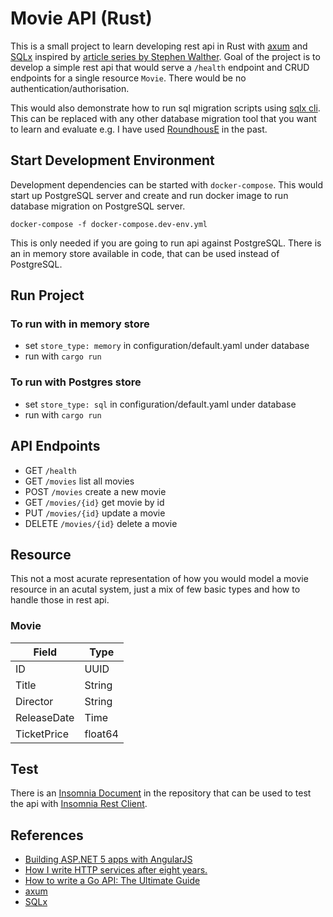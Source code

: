 # Movie API (Rust)

This is a small project to learn developing rest api in Rust with [axum](https://github.com/tokio-rs/axum) and [SQLx](https://github.com/launchbadge/sqlx) inspired by [article series by Stephen Walther](http://stephenwalther.com/archive/2015/01/12/asp-net-5-and-angularjs-part-1-configuring-grunt-uglify-and-angularjs). Goal of the project is to develop a simple rest api that would serve a `/health` endpoint and CRUD endpoints for a single resource `Movie`. There would be no authentication/authorisation.

This would also demonstrate how to run sql migration scripts using [sqlx cli](https://github.com/launchbadge/sqlx). This can be replaced with any other database migration tool that you want to learn and evaluate e.g. I have used [RoundhousE](https://github.com/chucknorris/roundhouse) in the past.

## Start Development Environment
Development dependencies can be started with `docker-compose`. This would start up PostgreSQL server and create and run docker image to run database migration on PostgreSQL server.
```
docker-compose -f docker-compose.dev-env.yml
```
This is only needed if you are going to run api against PostgreSQL. There is an in memory store available in code, that can be used instead of PostgreSQL.

## Run Project
### To run with in memory store
- set `store_type: memory` in configuration/default.yaml under database
- run with `cargo run`
### To run with Postgres store
- set `store_type: sql` in configuration/default.yaml under database
- run with `cargo run`

## API Endpoints
- GET `/health`
- GET `/movies` list all movies
- POST `/movies` create a new movie
- GET `/movies/{id}` get movie by id
- PUT `/movies/{id}` update a movie
- DELETE `/movies/{id}` delete a movie

## Resource
This not a most acurate representation of how you would model a movie resource in an acutal system, just a mix of few basic types and how to handle those in rest api.
### Movie
| Field       | Type    |
|-------------|---------|
| ID          | UUID    |
| Title       | String  |
| Director    | String  |
| ReleaseDate | Time    |
| TicketPrice | float64 |

## Test
There is an [Insomnia Document](https://github.com/kashifsoofi/movie-api-go/blob/main/Insomnia-Document.json) in the repository that can be used to test the api with [Insomnia Rest Client](https://insomnia.rest/).

## References
- [Building ASP.NET 5 apps with AngularJS](http://stephenwalther.com/archive/2015/01/12/asp-net-5-and-angularjs-part-1-configuring-grunt-uglify-and-angularjs)
- [How I write HTTP services after eight years.](https://pace.dev/blog/2018/05/09/how-I-write-http-services-after-eight-years.html)
- [How to write a Go API: The Ultimate Guide](https://jonnylangefeld.com/blog/how-to-write-a-go-api-the-ultimate-guide)
- [axum](https://github.com/tokio-rs/axum)
- [SQLx](https://github.com/launchbadge/sqlx) 
